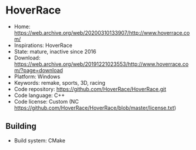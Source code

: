 # HoverRace

- Home: https://web.archive.org/web/20200310133907/http://www.hoverrace.com/
- Inspirations: HoverRace
- State: mature, inactive since 2016
- Download: https://web.archive.org/web/20191221023553/http://www.hoverrace.com/?page=download
- Platform: Windows
- Keywords: remake, sports, 3D, racing
- Code repository: https://github.com/HoverRace/HoverRace.git
- Code language: C++
- Code license: Custom (NC https://github.com/HoverRace/HoverRace/blob/master/license.txt)

## Building

- Build system: CMake
